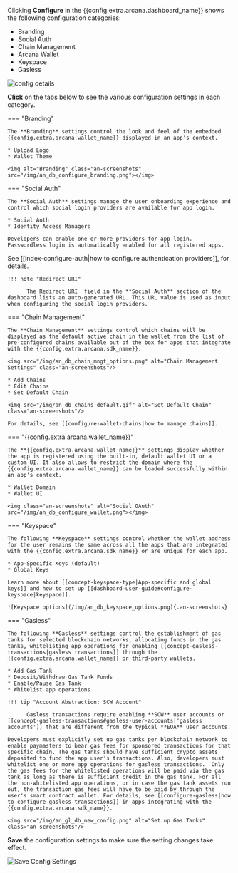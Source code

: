 Clicking **Configure** in the {{config.extra.arcana.dashboard_name}} shows the following configuration categories:

* Branding
* Social Auth 
* Chain Management
* Arcana Wallet
* Keyspace
* Gasless

<img class="an-screenshots" src="/img/an_db_configure_details.png" alt="config details"/>

**Click** on the tabs below to see the various configuration settings in each category.

=== "Branding"

    The **Branding** settings control the look and feel of the embedded {{config.extra.arcana.wallet_name}} displayed in an app's context.

    * Upload Logo
    * Wallet Theme
    
    <img alt="Branding" class="an-screenshots" src="/img/an_db_configure_branding.png"></img>

=== "Social Auth"

    The **Social Auth** settings manage the user onboarding experience and control which social login providers are available for app login. 

    * Social Auth
    * Identity Access Managers

    Developers can enable one or more providers for app login. Passwordless login is automatically enabled for all registered apps.

   See [[index-configure-auth|how to configure authentication providers]], for details.

    !!! note "Redirect URI"
           
          The Redirect URI  field in the **Social Auth** section of the dashboard lists an auto-generated URL. This URL value is used as input when configuring the social login providers.

=== "Chain Management"

    The **Chain Management** settings control which chains will be displayed as the default active chain in the wallet from the list of pre-configured chains available out of the box for apps that integrate with the {{config.extra.arcana.sdk_name}}.

    <img src="/img/an_db_chain_mngt_options.png" alt="Chain Management Settings" class="an-screenshots"/>

    * Add Chains
    * Edit Chains
    * Set Default Chain

    <img src="/img/an_db_chains_default.gif" alt="Set Default Chain" class="an-screenshots"/>

    For details, see [[configure-wallet-chains|how to manage chains]].

=== "{{config.extra.arcana.wallet_name}}"

    The **{{config.extra.arcana.wallet_name}}** settings display whether the app is registered using the built-in, default wallet UI or a custom UI. It also allows to restrict the domain where the {{config.extra.arcana.wallet_name}} can be loaded successfully within an app's context.

    * Wallet Domain
    * Wallet UI
    
    <img class="an-screenshots" alt="Social OAuth" src="/img/an_db_configure_wallet.png"></img>

=== "Keyspace"

    The following **Keyspace** settings control whether the wallet address for the user remains the same across all the apps that are integrated with the {{config.extra.arcana.sdk_name}} or are unique for each app. 

    * App-Specific Keys (default)
    * Global Keys

    Learn more about [[concept-keyspace-type|App-specific and global keys]] and how to set up [[dashboard-user-guide#configure-keyspace|keyspace]].

    ![Keyspace options](/img/an_db_keyspace_options.png){.an-screenshots}

=== "Gasless"

    The following **Gasless** settings control the establishment of gas tanks for selected blockchain networks, allocating funds in the gas tanks, whitelisting app operations for enabling [[concept-gasless-transactions|gasless transactions]] through the {{config.extra.arcana.wallet_name}} or third-party wallets.  

    * Add Gas Tank
    * Deposit/Withdraw Gas Tank Funds
    * Enable/Pause Gas Tank
    * Whitelist app operations

    !!! tip "Account Abstraction: SCW Account"

          Gasless transactions require enabling **SCW** user accounts or [[concept-gasless-transactions#gasless-user-accounts|'gasless accounts']] that are different from the typical **EOA** user accounts.
    
    Developers must explicitly set up gas tanks per blockchain network to enable paymasters to bear gas fees for sponsored transactions for that specific chain. The gas tanks should have sufficient crypto assets deposited to fund the app user's transactions. Also, developers must whitelist one or more app operations for gasless transactions.  Only the gas fees for the whitelisted operations will be paid via the gas tank as long as there is sufficient credit in the gas tank. For all the non-whitelisted app operations, or in case the gas tank assets run out, the transaction gas fees will have to be paid by through the user's smart contract wallet. For details, see [[configure-gasless|how to configure gasless transactions]] in apps integrating with the {{config.extra.arcana.sdk_name}}.

    <img src="/img/an_gl_db_new_config.png" alt="Set up Gas Tanks" class="an-screenshots"/>

**Save** the configuration settings to make sure the setting changes take effect.

<img src="/img/an_db_save_config_settings.png" alt="Save Config Settings" class="an-screenshots"/>
